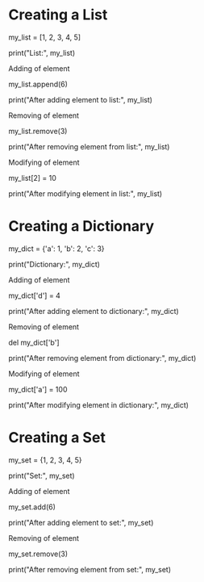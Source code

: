 # Creating a List

my_list = [1, 2, 3, 4, 5]

print("List:", my_list)

Adding of element

my_list.append(6)

print("After adding element to list:", my_list)

Removing of element

my_list.remove(3)

print("After removing element from list:", my_list)

Modifying of element

my_list[2] = 10

print("After modifying element in list:", my_list)

# Creating a Dictionary

my_dict = {'a': 1, 'b': 2, 'c': 3}

print("Dictionary:", my_dict)

Adding of element

my_dict['d'] = 4

print("After adding element to dictionary:", my_dict)

Removing of element

del my_dict['b']

print("After removing element from dictionary:", my_dict)

Modifying of element

my_dict['a'] = 100

print("After modifying element in dictionary:", my_dict)

# Creating a Set

my_set = {1, 2, 3, 4, 5}

print("Set:", my_set)

Adding of element

my_set.add(6)

print("After adding element to set:", my_set)

Removing of element

my_set.remove(3)

print("After removing element from set:", my_set)
